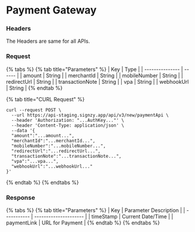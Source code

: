 # Payment Gateway

### Headers

The Headers are same for all APIs.

### Request

{% tabs %}
{% tab title="Parameters" %}
| Key             | Type   |
| --------------- | ------ |
| amount          | String |
| merchantId      | String |
| mobileNumber    | String |
| redirectUrl     | String |
| transactionNote | String |
| vpa             | String |
| webhookUrl      | String |
{% endtab %}

{% tab title="CURL Request" %}
```
curl --request POST \
  --url https://api-staging.signzy.app/api/v3/new/paymentApi \
  --header 'Authorization: "...AuthKey..."' \
  --header 'Content-Type: application/json' \
  --data '{
  "amount":"...amount...",
  "merchantId":"...merchantId...",
  "mobileNumber":"...mobileNumber...",
  "redirectUrl":"...redirectUrl...",
  "transactionNote":"...transactionNote...",
  "vpa":"...vpa...",
  "webhookUrl":"...webhookUrl..."
}'
```
{% endtab %}
{% endtabs %}

### Response

{% tabs %}
{% tab title="Parameters" %}
| Key         | Parameter Description |
| ----------- | --------------------- |
| timeStamp   | Current Date/Time     |
| paymentLink | URL for Payment       |
{% endtab %}
{% endtabs %}
